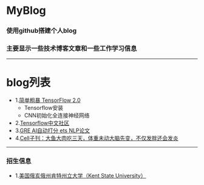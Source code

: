 # MyBlog
### 使用github搭建个人blog
### 主要显示一些技术博客文章和一些工作学习信息

---
# blog列表

- 1.[简单粗暴 TensorFlow 2.0](https://mp.weixin.qq.com/s/1QORwL4L8yU_eUjwkzCUww)
   - Tensorflow安装
   - CNN初始化全连接神经网络
- 2.[Tensorflow中文社区](https://www.tensorflowers.cn/index.php)
- 3.[GRE AI自动打分 ets NLP论文](https://www.ets.org/research/topics/as_nlp/writing_quality/)
- 4.[Cell子刊：大鱼大肉吃三天，体重未动大脑先变，不仅发胖还会发炎](https://zhuanlan.zhihu.com/p/85581039)

---
### 招生信息
- 1.[美国俄亥俄州肯特州立大学（Kent State University）](https://ruiliurobotics.weebly.com/)
